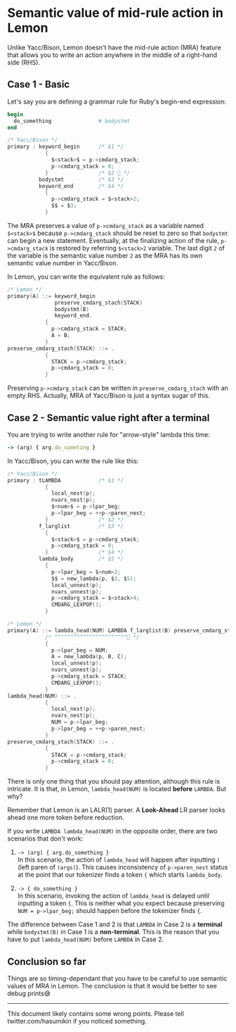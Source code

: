 # Semantic value of mid-rule action in Lemon

Unlike Yacc/Bison, Lemon doesn't have the mid-rule action (MRA) feature that allows you to write an action anywhere in the middle of a right-hand side (RHS).

## Case 1 - Basic

Let's say you are defining a grammar rule for Ruby's begin-end expression:

```ruby
begin
  do_something               # bodystmt
end
```

```c
/* Yacc/Bison */
primary : keyword_begin      /* $1 */
            {
              $<stack>$ = p->cmdarg_stack;
              p->cmdarg_stack = 0;
            }                /* $2 👀 */
          bodystmt           /* $3 */
          keyword_end        /* $4 */
            {
              p->cmdarg_stack = $<stack>2;
              $$ = $3;
            }
```

The MRA preserves a value of `p->cmdarg_stack` as a variable named `$<stack>$` because `p->cmdarg_stack` should be reset to zero so that `bodystmt` can begin a new statement.
Eventually, at the finalizing action of the rule, `p->cmdarg_stack` is restored by referring `$<stack>2` variable.
The last digit `2` of the variable is the semantic value number `2` as the MRA has its own semantic value number in Yacc/Bison.

In Lemon, you can write the equivalent rule as follows:

```c
/* Lemon */
primary(A) ::= keyword_begin
               preserve_cmdarg_stach(STACK)
               bodystmt(B)
               keyword_end.
            {
              p->cmdarg_stack = STACK;
              A = B;
            }
preserve_cmdarg_stach(STACK) ::= .
            {
              STACK = p->cmdarg_stack;
              p->cmdarg_stack = 0;
            }
```

Preserving `p->cmdarg_stack` can be written in `preserve_cmdarg_stach` with an empty RHS.
Actually, MRA of Yacc/Bison is just a syntax sugar of this.

## Case 2 - Semantic value right after a terminal

You are trying to write another rule for "arrow-style" lambda this time:

```ruby
-> (arg) { arg.do_someting }
```

In Yacc/Bison, you can write the rule like this:

```c
/* Yacc/Bison */
primary : tLAMBDA            /* $1 */
            {
              local_nest(p);
              nvars_nest(p);
              $<num>$ = p->lpar_beg;
              p->lpar_beg = ++p->paren_nest;
            }                /* $2 */
          f_larglist         /* $3 */
            {
              $<stack>$ = p->cmdarg_stack;
              p->cmdarg_stack = 0;
            }                /* $4 */
          lambda_body        /* $5 */
            {
              p->lpar_beg = $<num>2;
              $$ = new_lambda(p, $3, $5);
              local_unnest(p);
              nvars_unnest(p);
              p->cmdarg_stack = $<stack>4;
              CMDARG_LEXPOP();
            }
```

```c
/* Lemon */
primary(A) ::= lambda_head(NUM) LAMBDA f_larglist(B) preserve_cmdarg_stach(STACK) lambda_body(C).
            /* ^^^^^^^^^^^^^^^^^^^^^^^👀 */
            {
              p->lpar_beg = NUM;
              A = new_lambda(p, B, C);
              local_unnest(p);
              nvars_unnest(p);
              p->cmdarg_stack = STACK;
              CMDARG_LEXPOP();
            }
lambda_head(NUM) ::= .
            {
              local_nest(p);
              nvars_nest(p);
              NUM = p->lpar_beg;
              p->lpar_beg = ++p->paren_nest;
            }
preserve_cmdarg_stach(STACK) ::= .
            {
              STACK = p->cmdarg_stack;
              p->cmdarg_stack = 0;
            }
```

There is only one thing that you should pay attention, although this rule is intricate.
It is that, in Lemon, `lambda_head(NUM)` is located **before** `LAMBDA`.
But why?

Remember that Lemon is an LALR(1) parser.
A **Look-Ahead** LR parser looks ahead one more token before reduction.

If you write `LAMBDA lambda_head(NUM)` in the opposite order, there are two scenarios that don't work:

1. `-> (arg) { arg.do_something }`  
In this scenario, the action of `lambda_head` will happen after inputting `(` (left paren of `(args)`).
This causes inconsistency of `p->paren_nest` status at the point that our tokenizer finds a token `{` which starts `lambda_body`.

2. `-> { do_something }`  
In this scenario, invoking the action of `lambda_head` is delayed until inputting a token `{`.
This is neither what you expect because preserving `NUM = p->lpar_beg;` should happen before the tokenizer finds `{`.

The difference between Case 1 and 2 is that `LAMBDA` in Case 2 is a **terminal** while `bodystmt(B)` in Case 1 is a **non-terminal**.
This is the reason that you have to put `lambda_head(NUM)` before `LAMBDA` in Case 2.

## Conclusion so far

Things are so timing-dependant that you have to be careful to use semantic values of MRA in Lemon.
The conclusion is that it would be better to see debug prints😅

----

This document likely contains some wrong points. Please tell twitter.com/hasumikin if you noticed something.
